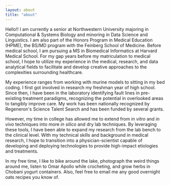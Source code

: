 ```yaml
---
layout: about
title: "about"
---
```


Hello!! I am currently a senior at Northwestern University majoring in Computational & Systems Biology and minoring in Data Science and Linguistics. I am also part of the Honors Program in Medical Education (HPME), the BS/MD program with the Feinberg School of Medicine. Before medical school, I am pursuing a MS in Biomedical Informatics at Harvard Medical School. For my gap years before my matriculation to medical school, I hope to utilize my experience in the medical, research, and data analytical fields to facilitate and develop creative approaches to the complexities surrounding healthcare.

My experience ranges from working with murine models to sitting in my bed coding. I first got involved in research my freshman year of high school. Since then, I have been in the laboratory identifying fault lines in pre-existing treatment paradigms, recognizing the potential in overlooked areas to tangibly improve care. My work has been nationally recognized by Regeneron's Science Talent Search and has been funded by several grants.

However, my time in college has allowed me to extend from <em>in vitro</em> and <em>in vivo</em> techniques into more <em>in silico</em> and dry lab techniques. By leveraging these tools, I have been able to expand my research from the lab bench to the clinical level. With my technical skills and background in medical research, I hope to transition into a physician-scientist capable of developing and deploying technologies to provide high-impact etiologies and treatments.

In my free time, I like to bike around the lake, photograph the weird things around me, listen to Omar Apollo while crocheting, and grow herbs in Chobani yogurt containers. Also, feel free to email me any good overnight oats recipes you know of.

